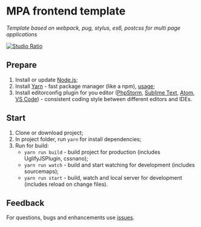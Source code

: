 # MPA frontend template
_Template based on webpack, pug, stylus, es6, postcss for multi page applications_

[![Studio Ratio](https://pbs.twimg.com/profile_images/565814251671912449/n1WpCfuw.png)](https://studioratio.ru/)

## Prepare
1. Install or update [Node.js](https://nodejs.org/en/);
1. Install [Yarn](https://yarnpkg.com/lang/en/) - fast package manager (like a npm), [usage](https://yarnpkg.com/en/docs/usage);
1. Install editorconfig plugin for you editor ([PhpStorm](https://plugins.jetbrains.com/plugin/7294-editorconfig), [Sublime Text](https://packagecontrol.io/packages/EditorConfig), [Atom](https://atom.io/packages/editorconfig), [VS Code](https://marketplace.visualstudio.com/items?itemName=EditorConfig.EditorConfig)) - consistent coding style between different editors and IDEs.

## Start
1. Clone or download project;
1. In project folder, run `yarn` for install dependencies;
1. Run for build:
    * `yarn run build` - build project for production (includes UglifyJSPlugin, cssnano);
    * `yarn run watch` - build and start watching for development (includes sourcemaps);
    * `yarn run start` - build, watch and local server for development (includes reload on change files).
    
## Feedback
For questions, bugs and enhancements use [issues](https://github.com/evgen3/mpa-frontend-template/issues).

